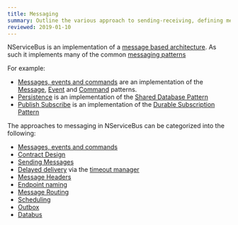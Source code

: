 ```yaml
---
title: Messaging
summary: Outline the various approach to sending-receiving, defining messages and common messaging patterns.
reviewed: 2019-01-10
---
```


NServiceBus is an implementation of a [message based architecture](http://www.enterpriseintegrationpatterns.com/patterns/messaging/Messaging.html). As such it implements many of the common [messaging patterns](http://www.enterpriseintegrationpatterns.com/patterns/messaging/index.html)

For example:

 * [Messages, events and commands](/nservicebus/messaging/messages-events-commands.md) are an implementation of the [Message](http://www.enterpriseintegrationpatterns.com/patterns/messaging/Message.html), [Event](http://www.enterpriseintegrationpatterns.com/patterns/messaging/EventMessage.html) and [Command](http://www.enterpriseintegrationpatterns.com/patterns/messaging/CommandMessage.html) patterns.
 * [Persistence](/persistence/) is an implementation of the [Shared Database Pattern](http://www.enterpriseintegrationpatterns.com/patterns/messaging/SharedDataBaseIntegration.html)
 * [Publish Subscribe](/nservicebus/messaging/publish-subscribe/) is an implementation of the [Durable Subscription Pattern](http://www.enterpriseintegrationpatterns.com/patterns/messaging/DurableSubscription.html)


The approaches to messaging in NServiceBus can be categorized into the following:

 * [Messages, events and commands](/nservicebus/messaging/messages-events-commands.md)
 * [Contract Design](/nservicebus/messaging/messages-events-commands.md)
 * [Sending Messages](/nservicebus/messaging/send-a-message.md)
 * [Delayed delivery](/nservicebus/messaging/delayed-delivery.md) via the [timeout manager](/nservicebus/messaging/timeout-manager.md)
 * [Message Headers](/nservicebus/messaging/headers.md)
 * [Endpoint naming](/nservicebus/endpoints/specify-endpoint-name.md)
 * [Message Routing](/nservicebus/messaging/routing.md)
 * [Scheduling](/nservicebus/scheduling/)
 * [Outbox](/nservicebus/outbox/)
 * [Databus](/nservicebus/messaging/databus/)
